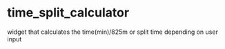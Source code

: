 # time_split_calculator
widget that calculates the time(min)/825m or split time depending on user input
